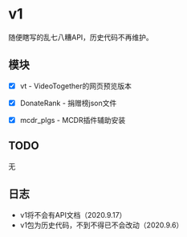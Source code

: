 # v1
随便瞎写的乱七八糟API，历史代码不再维护。

## 模块
- [x] vt - VideoTogether的网页预览版本

- [x] DonateRank - 捐赠榜json文件

- [x] mcdr_plgs - MCDR插件辅助安装

## TODO
无

## 日志
* v1将不会有API文档（2020.9.17）
* v1包为历史代码，不到不得已不会改动（2020.9.6）

